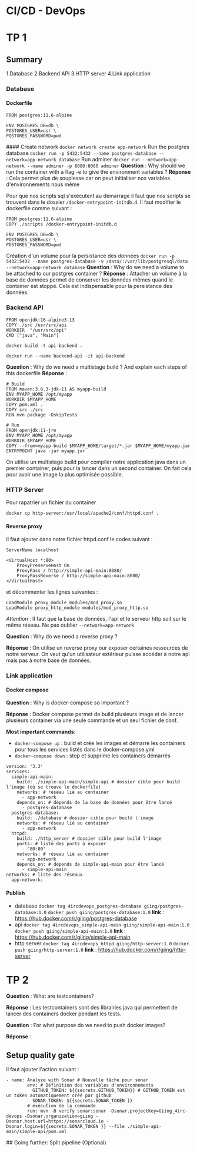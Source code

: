 
# CI/CD - DevOps

# TP 1

## Summary
1.Database
2.Backend API
3.HTTP server
4.Link application

### Database
#### Dockerfile 
```
FROM postgres:11.6-alpine

ENV POSTGRES_DB=db \
POSTGRES_USER=usr \
POSTGRES_PASSWORD=pwd
```
#### Create network
`docker network create app-network`
Run the postgres database
`docker run -p 5432:5432 --name postgres-database --network=app-network database`
Run adminer
`docker run --network=app-network --name adminer -p 8080:8080 adminer`
__Question__ : Why should we run the container with a flag -e to give the environment variables ? 
__Réponse__ : Cela permet plus de souplesse car on peut initialiser nos variables d'environnements nous même

Pour que nos scripts sql s'exécutent au démarrage il faut que nos scripts se trouvent dans le dossier `/docker-entrypoint-initdb.d`. Il faut modifier le dockerfile comme suivant :
```
FROM postgres:11.6-alpine
COPY ./scripts /docker-entrypoint-initdb.d

ENV POSTGRES_DB=db \
POSTGRES_USER=usr \
POSTGRES_PASSWORD=pwd
```
Création d'un volume pour la persistance des données
`docker run -p 5432:5432 --name postgres-database -v /data/:/var/lib/postgresql/data --network=app-network database`
__Question__ : Why do we need a volume to be attached to our postgres container ?
__Réponse__ : Attacher un volume à la base de données permet de conserver les données mêmes quand le container est stoppé. Cela est indispensable pour la persistance des données.

### Backend API
```
FROM openjdk:16-alpine3.13
COPY ./src /usr/src/api
WORKDIR  "/usr/src/api"
CMD ["java", "Main"]
```
`docker build -t api-backend .`

`docker run --name backend-api -it api-backend`

__Question__ : Why do we need a multistage build ? And explain each steps of this dockerfile
__Réponse__ : 
```
# Build
FROM maven:3.6.3-jdk-11 AS myapp-build
ENV MYAPP_HOME /opt/myapp
WORKDIR $MYAPP_HOME
COPY pom.xml .
COPY src ./src
RUN mvn package -DskipTests

# Run
FROM openjdk:11-jre
ENV MYAPP_HOME /opt/myapp
WORKDIR $MYAPP_HOME
COPY --from=myapp-build $MYAPP_HOME/target/*.jar $MYAPP_HOME/myapp.jar
ENTRYPOINT java -jar myapp.jar
```
On utilise un multistage build pour compiler notre application java dans un premier container, puis pour la lancer dans un second container. On fait cela pour avoir une image la plus optimisée possible.

### HTTP Server
Pour rapatrier un fichier du container

`docker cp http-server:/usr/local/apache2/conf/httpd.conf .`

#### Reverse proxy

Il faut ajouter dans notre fichier httpd.conf le codes suivant :

```
ServerName localhost

<VirtualHost *:80>
    ProxyPreserveHost On
    ProxyPass / http://simple-api-main:8080/
    ProxyPassReverse / http://simple-api-main:8080/
</VirtualHost>
```

et décommenter les lignes suivantes :
```
LoadModule proxy_module modules/mod_proxy.so
LoadModule proxy_http_module modules/mod_proxy_http.so
```
_Attention_ : Il faut que la base de données, l'api et le serveur http soit sur le même réseau. Ne pas oublier `--network=app-network`

__Question__ : Why do we need a reverse proxy ?

__Réponse__ : On utilise un reverse proxy our exposer certaines ressources de notre serveur. On veut qu'un utilisateur extérieur puisse accéder à notre api mais pas à notre base de données.
### Link application
#### Docker compose

__Question__ : Why is docker-compose so important ?

__Réponse__ : Docker compose permet de build plusieurs image et de lancer plusieurs container via une seule commande et un seul fichier de conf. 

__Most important commands__:
- `docker-compose up` : build et crée les images et démarre les containers pour tous les services listés dans le docker-compose.yml
- `docker-compose down` : stop et supprime les containers démarrés

```
version: '3.3'
services:
  simple-api-main:
    build: ./simple-api-main/simple-api # dossier cible pour build l'image (où se trouve le dockerfile)
    networks: # réseau lié au container
      - app-network
    depends_on: # dépends de la base de données pour être lancé
      - postgres-database
  postgres-database:
    build: ./database # dossier cible pour build l'image
    networks: # réseau lié au container
      - app-network 
  httpd: 
    build: ./http_server # dossier cible pour build l'image
    ports: # liste des ports à exposer
      - "80:80"
    networks: # réseau lié au container
      - app-network
    depends_on: # dépends de simple-api-main pour être lancé
      - simple-api-main
networks: # liste des réseaux
  app-network:
```

#### Publish
- database
`docker tag 4ircdevops_postgres-database giing/postgres-database:1.0`
`docker push giing/postgres-database:1.0`
__link__ : https://hub.docker.com/r/giing/postgres-database
- api
`docker tag 4ircdevops_simple-api-main giing/simple-api-main:1.0`
`docker push giing/simple-api-main:1.0`
__link__ : https://hub.docker.com/r/giing/simple-api-main
- http server
`docker tag 4ircdevops_httpd giing/http-server:1.0`
`docker push giing/http-server:1.0`
__link__ : https://hub.docker.com/r/giing/http-server

# TP 2

__Question__ : What are testcontainers?

__Réponse__ : Les testcontainers sont des librairies java qui permettent de lancer des containers docker pendant les tests.

__Question__ : For what purpose do we need to push docker images?

__Réponse__ : 

## Setup quality gate

Il faut ajouter l'action suivant : 
```
- name: Analyze with Sonar # Nouvelle tâche pour sonar
        env: # Définition des variables d'environnements
          GITHUB_TOKEN: ${{secrets.GITHUB_TOKEN}} # GITHUB_TOKEN est un token automatiquement créé par github
          SONAR_TOKEN: ${{secrets.SONAR_TOKEN }}
        # exécution de la commande  
        run: mvn -B verify sonar:sonar -Dsonar.projectKey=Giing_4irc-devops -Dsonar.organization=giing -Dsonar.host.url=https://sonarcloud.io -Dsonar.login=${{secrets.SONAR_TOKEN }} --file ./simple-api-main/simple-api/pom.xml
```

## Going further: Split pipeline (Optional)

